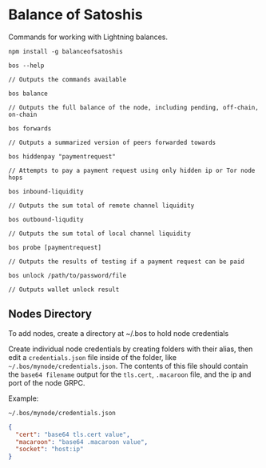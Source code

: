 # Balance of Satoshis

Commands for working with Lightning balances.

```
npm install -g balanceofsatoshis

bos --help

// Outputs the commands available

bos balance

// Outputs the full balance of the node, including pending, off-chain, on-chain

bos forwards

// Outputs a summarized version of peers forwarded towards

bos hiddenpay "paymentrequest"

// Attempts to pay a payment request using only hidden ip or Tor node hops

bos inbound-liquidity

// Outputs the sum total of remote channel liquidity

bos outbound-liqudity

// Outputs the sum total of local channel liquidity

bos probe [paymentrequest]

// Outputs the results of testing if a payment request can be paid

bos unlock /path/to/password/file

// Outputs wallet unlock result
```

## Nodes Directory

To add nodes, create a directory at ~/.bos to hold node credentials

Create individual node credentials by creating folders with their alias, then
edit a `credentials.json` file inside of the folder, like
`~/.bos/mynode/credentials.json`. The contents of this file should contain the
`base64 filename` output for the `tls.cert`, `.macaroon` file, and the ip and
port of the node GRPC.

Example:

```
~/.bos/mynode/credentials.json
```

```json
{
  "cert": "base64 tls.cert value",
  "macaroon": "base64 .macaroon value",
  "socket": "host:ip"
}
```

